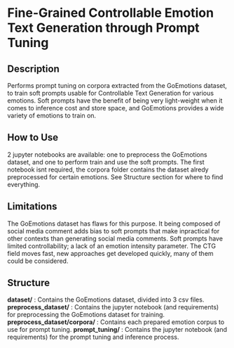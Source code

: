 # Fine-Grained Controllable Emotion Text Generation through Prompt Tuning
## Description
Performs prompt tuning on corpora extracted from the GoEmotions dataset, to train soft prompts usable for Controllable Text Generation for various emotions.
Soft prompts have the benefit of being very light-weight when it comes to inference cost and store space, and GoEmotions provides a wide variety of emotions to train on.

## How to Use
2 jupyter notebooks are available: one to preprocess the GoEmotions dataset, and one to perform train and use the soft prompts. 
The first notebook isnt required, the corpora folder contains the dataset alredy preprocessed for certain emotions.
See Structure section for where to find everything. 

## Limitations
The GoEmotions dataset has flaws for this purpose. It being composed of social media comment adds bias to soft prompts that make inpractical for other contexts than generating social media comments. 
Soft prompts have limited controllability; a lack of an emotion intensity parameter. The CTG field moves fast, new approaches get developed quickly, many of them could be considered.

## Structure
**dataset/** : Contains the GoEmotions dataset, divided into 3 csv files.
**preprocess_dataset/** : Contains the jupyter notebook (and requirements) for preprocessing the GoEmotions dataset for training.
**preprocess_dataset/corpora/** : Contains each prepared emotion corpus to use for prompt tuning.
**prompt_tuning/** : Contains the jupyter notebook (and requirements) for the prompt tuning and inference process.
